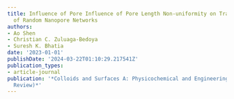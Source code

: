 ```yaml
---
title: Influence of Pore Influence of Pore Length Non-uniformity on Transport Properties
  of Random Nanopore Networks
authors:
- Ao Shen
- Christian C. Zuluaga-Bedoya
- Suresh K. Bhatia
date: '2023-01-01'
publishDate: '2024-03-22T01:10:29.217541Z'
publication_types:
- article-journal
publication: '*Colloids and Surfaces A: Physicochemical and Engineering Aspects (Under
  Review)*'
---
```

